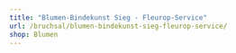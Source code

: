```yaml
---
title: "Blumen-Bindekunst Sieg - Fleurop-Service"
url: /bruchsal/blumen-bindekunst-sieg-fleurop-service/
shop: Blumen
---
```

